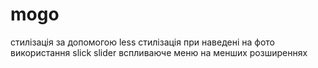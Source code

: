# mogo

стилізація за допомогою less
стилізація при наведені на фото
використання slick slider
вспливаюче меню на менших розширеннях
